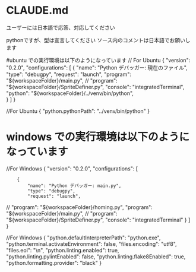 # CLAUDE.md

ユーザーには日本語で応答、対応してください

pythonですが、型は宣言してください
ソース内のコメントは日本語でお願いします


#ubuntu での実行環境は以下のようになっています
// For Ubuntu 
{
    "version": "0.2.0",
    "configurations": [
        {
            "name": "Python デバッガー: 現在のファイル",
            "type": "debugpy",
            "request": "launch",
            "program": "${workspaceFolder}/main.py",
//            "program": "${workspaceFolder}/SpriteDefiner.py",
            "console": "integratedTerminal",
            "python": "${workspaceFolder}/../venv/bin/python",            
        }
    ]
}

//For Ubuntu
{
 "python.pythonPath": "../venv/bin/python"
}



# windows での実行環境は以下のようになっています
//For Windows
{
    "version": "0.2.0",
    "configurations": [

        {
            "name": "Python デバッガー: main.py",
            "type": "debugpy",
            "request": "launch",
//            "program": "${workspaceFolder}/homing.py",
            "program": "${workspaceFolder}/main.py",
//            "program": "${workspaceFolder}/SpriteDefiner.py",
            "console": "integratedTerminal"
        }
    ]
}

//For Windows
{
    "python.defaultInterpreterPath": "python.exe",
    "python.terminal.activateEnvironment": false,
    "files.encoding": "utf8",
    "files.eol": "\n",
    "python.linting.enabled": true,
    "python.linting.pylintEnabled": false,
    "python.linting.flake8Enabled": true,
    "python.formatting.provider": "black"
}
